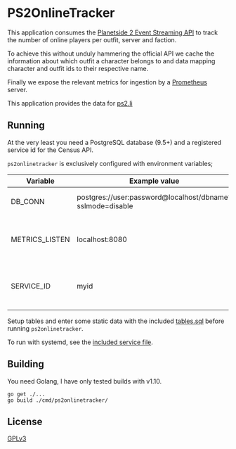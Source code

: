 # PS2OnlineTracker
This application consumes the [Planetside 2 Event Streaming API](https://census.daybreakgames.com/) to track the number of online players per outfit, server and faction.

To achieve this without unduly hammering the official API we cache the information about which outfit a character belongs to and data mapping character and outfit ids to their respective name.

Finally we expose the relevant metrics for ingestion by a [Prometheus](https://prometheus.io/) server.

This application provides the data for [ps2.li](https://ps2.li/)

## Running
At the very least you need a PostgreSQL database (9.5+) and a registered service id for the Census API.

`ps2onlinetracker` is exclusively configured with environment variables;

|Variable|Example value|Notes|
|--------|-------------|-----|
|DB_CONN|postgres://user:password@localhost/dbname?sslmode=disable|SQL connection string|
|METRICS_LISTEN|localhost:8080|Listen address for the metrics webserver|
|SERVICE_ID|myid|Your service id to access Census API|

Setup tables and enter some static data with the included [tables.sql](tables.sql) before running `ps2onlinetracker`.

To run with systemd, see the [included service file](ps2onlinetracker.service).

## Building
You need Golang, I have only tested builds with v1.10.

```
go get ./...
go build ./cmd/ps2onlinetracker/
```

## License
[GPLv3](LICENSE)
